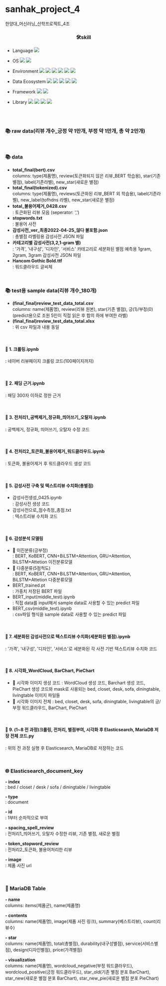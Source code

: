 # sanhak_project_4
한양대_머신러닝_산학프로젝트_4조


### <div align=center>🛠skill</div>
- Language <img src="https://img.shields.io/badge/Python-3776AB?style=plastic&logo=Python&logoColor=white"> 

- OS <img src="https://img.shields.io/badge/Linux-FCC624?style=plastic&logo=Linux&logoColor=white"> <img src="https://img.shields.io/badge/CentOS-262577?style=plastic&logo=CentOS&logoColor=white">

- Environment <img src="https://img.shields.io/badge/Google Colab-F9AB00?style=plastic&logo=Google Colab&logoColor=white"> <img src="https://img.shields.io/badge/Jupyter-F37626?style=plastic&logo=Jupyter&logoColor=white"> <img src="https://img.shields.io/badge/NVIDIA-76B900?style=plastic&logo=NVIDIA&logoColor=white"> <img src="https://img.shields.io/badge/Visual Studio Code-007ACC?style=plastic&logo=Visual Studio Code&logoColor=white"> <img src="https://img.shields.io/badge/Microsoft Azure-0078D4?style=plastic&logo=Microsoft Azure&logoColor=white"> <img src="https://img.shields.io/badge/VirtualBox-183A61?style=plastic&logo=VirtualBox&logoColor=white">

- Data Ecosystem <img src="https://img.shields.io/badge/Grafana-F46800?style=plastic&logo=Grafana&logoColor=white"> <img src="https://img.shields.io/badge/Prometheus-E6522C?style=plastic&logo=Prometheus&logoColor=white"> <img src="https://img.shields.io/badge/Elasticsearch-005571?style=plastic&logo=Elasticsearch&logoColor=white"> <img src="https://img.shields.io/badge/Logstash-005571?style=plastic&logo=Logstash&logoColor=white"> <img src="https://img.shields.io/badge/MariaDB-003545?style=plastic&logo=MariaDB&logoColor=white">

- Framework <img src="https://img.shields.io/badge/Keras-D00000?style=plastic&logo=Keras&logoColor=white"> <img src="https://img.shields.io/badge/Django-092E20?style=plastic&logo=Django&logoColor=white"> 

- Library <img src="https://img.shields.io/badge/scikit learn-F7931E?style=plastic&logo=scikit learn&logoColor=white">  <img src="https://img.shields.io/badge/Selenium-43B02A?style=plastic&logo=Selenium&logoColor=white"> <img src="https://img.shields.io/badge/NumPy-013243?style=plastic&logo=NumPy&logoColor=white"> <img src="https://img.shields.io/badge/pandas-150458?style=plastic&logo=pandas&logoColor=white">  
<br/>
<br/>



### 📚 raw data(리뷰 개수_긍정 약 1만개, 부정 약 1만개, 총 약 2만개)  

<br/>

### 📚 data
  - **total_final(bert).csv** <br/>
   columns: type(제품명), review(토큰화되지 않은 리뷰_BERT 학습용), star(기존별점), label(기존라벨), new_star(새로운 별점)
  - **total_final(tokenized).csv** <br/>
   columns: type(제품명), reviews(토큰화된 리뷰_BERT 외 학습용), label(기존라벨), new_label(tofhdns 라벨), new_star(새로운 별점)
  - **total_불용어제거_0428.csv** <br/>
   : 토큰화된 리뷰 모음 (seperator: ',')
  - **stopwords.txt** <br/>
   : 불용어 사전
  - **감성사전_ver_최종2022-04-25_않다 불포함.json** <br/>
   : 총별점 라벨링용 감성사전 JSON 파일
  - **카테고리별 감성사전(3,2,1-gram 별)** <br/>
   : '가격', '내구성', '디자인', '서비스' 카테고리로 세분화된 별점 예측용 1gram, 2gram, 3gram 감성사전 JSON 파일
  - **Hancom Gothic Bold.ttf** <br/>
   : 워드클라우드 글씨체



<br/>

### 📚 test용 sample data(리뷰 개수_180개)
  - **(final_final)review_test_data_total.csv** <br/>
   columns: name(제품명), review(리뷰 원본), star(기존 별점), 긍(1)/부정(0)(predict용으로 조원 5인이 직접 읽은 후 합의 하에 부여한 라벨)
  - **(final_final)review_test_data_total.xlsx** <br/>
   : 위 csv 파일과 내용 동일   
   
<br/>

#### 📄 1. 크롤링.ipynb
  : 네이버 리뷰페이지 크롤링 코드(100페이지까지)
  
  
<br/>  

#### 📄 2. 패딩 근거.ipynb
  : 패딩 300자 이하로 정한 근거
  
  
<br/> 

#### 📄 3. 전처리1_공백제거_정규화_띄어쓰기_오탈자.ipynb
  : 공백제거, 정규화, 띄어쓰기, 오탈자 수정 코드
  
  
<br/>  

#### 📄 4. 전처리2_토큰화_불용어제거_워드클라우드.ipynb
  : 토큰화, 불용어제거 후 워드클라우드 생성 코드<br/>
  
  
<br/>  

#### 📁 5. 감성사전 구축 및 텍스트리뷰 수치화(총별점)
  - 감성사전생성_0425.ipynb<br/> 
   : 감성사전 생성 코드 
  - 감성사전으로_점수측정_총점.txt<br/>
   : 텍스트리뷰 수치화 코드 

    
<br/>   

#### 📁 6. 감성분석 모델링
  - 📂 이진분류(긍부정)<br/>
   : BERT, KoBERT, CNN+BiLSTM+Attention, GRU+Attention, BiLSTM+Attetion 이진분류모델
  - 📂 다중분류(5점척도)<br/>
   : BERT, KoBERT, CNN+BiLSTM+Attention, GRU+Attention, BiLSTM+Attetion 다중분류모델
  - BERT_trained.pt<br/> 
   : 가중치 저장된 BERT 파일    
  - BERT_input(middle_test).ipynb<br/>
   : 직접 data를 input해서 sample data로 사용할 수 있는 predict 파일
  - BERT_csv(middle_test).ipynb<br/> 
   : csv파일 형식을 sample data로 사용할 수 있는 predict 파일 <br/>


<br/>

#### 📄 7. 세분화된 감성사전으로 텍스트리뷰 수치화(세분화된 별점).ipynb  
   : '가격', '내구성', '디자인', '서비스'로 세분화된 각 사전 기반 텍스트리뷰 수치화 코드
    

<br/>

#### 📁 8. 시각화_WordCloud, BarChart, PieChart
  - 📂 시각화 이미지 생성 코드
    : WordCloud 생성 코드, Barchart 생성 코드, PieChart 생성 코드와 mask로 사용되는 bed, closet, desk, sofa, diningtable, livingtable 이미지 파일들 
  - 📂 시각화 이미지 전체
    : bed, closet, desk, sofa, diningtable, livingtable의 긍/부정 워드클라우드, BarChart, PieChart


<br/>

#### 📄 9. (1~8 전 과정)크롤링, 전처리, 별점부여, 시각화 후 Elasticsearch, MariaDB 저장 전체 코드.py
   : 위의 전 과정 실행 후 Elasticsearch, MariaDB로 저장하는 코드
 
  
<br/>

### 🌐 Elasticsearch_document_key
**- index**<br/>
  : bed / closet / desk / sofa / diningtable / livingtable
  
 
**- type**<br/>
  : document
  
**- id**<br/>
  : 1부터 순차적으로 부여
  
**- spacing_spell_review**<br/>
  : 전처리1_띄어쓰기, 오탈자 수정한 리뷰, 기존 별점, 새로운 별점
  
**- token_stopword_review**<br/>
  : 전처리2_토큰화, 불용어처리한 리뷰
  
**- image**<br/>
  : 제품 사진 url
  
<br/>

### 🐬 MariaDB Table
**- name** <br/>
   columns: items(제품군), name(제품명)
   
**- contents**<br/>
   columns: name(제품명), image(제품 사진 링크), summary(베스트리뷰), count(리뷰수)

**- star**<br/>
   columns: name(제품명), total(총별점), durability(내구성별점), service(서비스별점), design(디자인별점),   price(가격별점)

**- visualization**<br/>
   columns: name(제품명), wordcloud_negative(부정 워드클라우드), wordcloud_positive(긍정 워드클라우드), star_old(기존 별점 분포 BarChart), star_new(새로운 별점 분포 BarChart), star_new_pie(새로운 별점 분포 PieChart)

